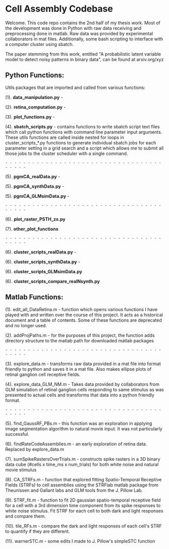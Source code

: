 # Cell Assembly Codebase

Welcome. This code repo contains the 2nd half of my thesis work. Most of the development was done in Python with raw data receiving and preprocessing done in matlab. Raw data was provided by experimental collaborators in mat files. Additionally, some bash scripting to interface with a computer cluster using sbatch.



The paper stemming from this work, entitled "A probabilistic latent variable model to detect noisy patterns in binary data", can be found at arxiv.org/xyz











## Python Functions:

Utils packages that are imported and called from various functions:

(1). **data_manipulation.py** - 

(2). **retina_computation.py** -

(3). **plot_functions.py** - 

(4). **sbatch_scripts.py** - contains functions to write sbatch script text files which call python functions with command line parameter input arguments. These utils functions are called inside nested for loops in cluster_scripts_\*.py functions to generate individual sbatch jobs for each parameter setting in a grid search and a script which allows me to submit all those jobs to the cluster scheduler with a single command.



<!--- COMMENT OUT THIS
write_sbatch_script_pgmCA_realData > pgmCA_realData.py
write_sbatch_script_pgmCA_GLMsimData > pgmCA_GLMsimData.py
write_sbatch_script_pgmCA_synthData > pgmCA_synthData.py
write_sbatch_script_infer_postLrn_synthData > infer_postLrn_synthData.py
write_sbatch_script_pgmCA_and_infPL_synthData > pgmCA_synthData.py & infer_postLrn_synthData.py

write_sbatch_script_rasterZ_realData > raster_zs_inferred_allSWs_given_model.py
write_sbatch_script_rasterZ_GLMsimData > raster_zs_inferred_allSWs_given_model.py
write_sbatch_script_rasterZ_xVal_realData > raster_zs_inferred_xValSWs_given_model.py

write_sbatch_script_StatsInfPL_realData > StatsInfPL_realData.py
write_sbatch_script_compare_SWdists_realNsynth > compare_SWdists_realNsynthData.py
--->










	- - - - - - - - - - - - - - - - - - - - - - - - - - - - - - - - - - - - - - - - 


(5). **pgmCA_realData.py** - 

(5). **pgmCA_synthData.py** - 

(5). **pgmCA_GLMsimData.py** - 


	- - - - - - - - - - - - - - - - - - - - - - - - - - - - - - - - - - - - - - - - 

(6). **plot_raster_PSTH_zs.py**

(7). **other_plot_functions**



	- - - - - - - - - - - - - - - - - - - - - - - - - - - - - - - - - - - - - - - - 

(6). **cluster_scripts_realData.py** - 

(6). **cluster_scripts_synthData.py** - 





(6). **cluster_scripts_GLMsimData.py**

(6). **cluster_scripts_compare_realNsynth.py**



## Matlab Functions:

(1). edit_all_DataRetina.m - function which opens various functions I have played with and written over the course of this project. It acts as a historical document and a table of contents. Some of these functions are deprecated and no longer used.

(2). addProjPaths.m - for the purposes of this project, the function adds directory structure to the matlab path for downloaded matlab packages

	- - - - - - - - - - - - - - - - - - - - - - - - - - - - - - - - - - - - - - - - 

(3). explore_data.m - transforms raw data provided in a mat file into format friendly to python and saves it in a mat file. Also makes ellipse plots of retinal ganglion cell receptive fields.

(4). explore_data_GLM_NM.m - Takes data provided by collaborators from GLM simulation of retinal ganglion cells responding to same stimulus as was presented to actual cells and transforms that data into a python friendly format.

	- - - - - - - - - - - - - - - - - - - - - - - - - - - - - - - - - - - - - - - - 

(5). find_GaussRF_PBs.m - this function was an exploration in applying image segmentation algorithm to natural movie input. It was not particularly successful.

(6). findRateCodeAssemblies.m - an early exploration of retina data. Replaced by explore_data.m

(7). sumSpikeRastersOverTrials.m - constructs spike rasters in a 3D binary data cube (#cells x time_ms x num_trials) for both white noise and natural movie stimulus

(8). CA_STRFs.m - function that explored fitting Spatio-Temporal Receptive Fields (STRFs) to cell assemblies using the STRFlab matlab package from Theunissen and Gallant labs and GLM tools from the J. Pillow Lab.

(9). STRF_fit.m - function to fit 2D gaussian spatio-temporal receptive field for a cell with a 3rd dimension time component from its spike responses to white noise stimulus. Fit STRF for each cell to both dark and light responses and compare them.

(10). tile_RFs.m - compare the dark and light responses of each cell's STRF to quantify if they are different.

(11). warnerSTC.m - some edits I made to J. Pillow's simpleSTC function

	





